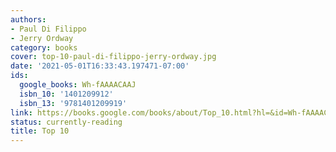 ```yaml
---
authors:
- Paul Di Filippo
- Jerry Ordway
category: books
cover: top-10-paul-di-filippo-jerry-ordway.jpg
date: '2021-05-01T16:33:43.197471-07:00'
ids:
  google_books: Wh-fAAAACAAJ
  isbn_10: '1401209912'
  isbn_13: '9781401209919'
link: https://books.google.com/books/about/Top_10.html?hl=&id=Wh-fAAAACAAJ
status: currently-reading
title: Top 10
---
```

